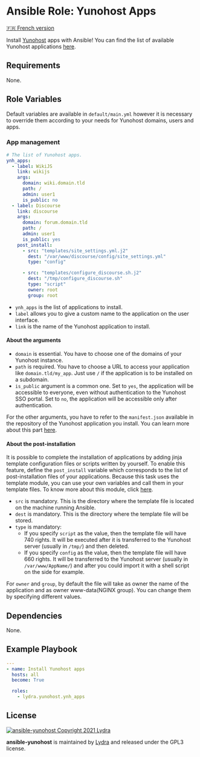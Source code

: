 # Ansible Role: Yunohost Apps

[🇫🇷 French version](README-FR.md)

Install [Yunohost](https://yunohost.org/#/) apps with Ansible!
You can find the list of available Yunohost applications [here](https://yunohost.org/en/apps).

## Requirements

None.

## Role Variables

Default variables are available in `default/main.yml` however it is necessary to override them according to your needs for Yunohost domains, users and apps.

### App management

```yml
# The list of Yunohost apps.
ynh_apps:
  - label: WikiJS
    link: wikijs
    args:
      domain: wiki.domain.tld
      path: /
      admin: user1
      is_public: no
  - label: Discourse
    link: discourse
    args:
      domain: forum.domain.tld
      path: /
      admin: user1
      is_public: yes
    post_install:
      - src: "templates/site_settings.yml.j2"
        dest: "/var/www/discourse/config/site_settings.yml"
        type: "config"

      - src: "templates/configure_discourse.sh.j2"
        dest: "/tmp/configure_discourse.sh"
        type: "script"
        owner: root
        group: root
```

- `ynh_apps` is the list of applications to install.
- `label` allows you to give a custom name to the application on the user interface.
- `link` is the name of the Yunohost application to install.

#### About the arguments

- `domain` is essential. You have to choose one of the domains of your Yunohost instance.
- `path` is required. You have to choose a URL to access your application like `domain.tld/my_app`. Just use `/` if the application is to be installed on a subdomain.
- `is_public` argument is a common one. Set to `yes`, the application will be accessible to everyone, even without authentication to the Yunohost SSO portal. Set to `no`, the application will be accessible only after authentication.

For the other arguments, you have to refer to the `manifest.json` available in the repository of the Yunohost application you install. You can learn more about this part [here](https://yunohost.org/fr/packaging_apps_manifest).

#### About the post-installation

It is possible to complete the installation of applications by adding jinja template configuration files or scripts written by yourself.
To enable this feature, define the `post_install` variable which corresponds to the list of post-installation files of your applications.
Because this task uses the template module, you can use your own variables and call them in your template files. To know more about this module, click [here](https://docs.ansible.com/ansible/latest/collections/ansible/builtin/template_module.html).

- `src` is mandatory. This is the directory where the template file is located on the machine running Ansible.
- `dest` is mandatory. This is the directory where the template file will be stored.
- `type` is mandatory:
  - If you specify `script` as the value, then the template file will have 740 rights. It will be executed after it is transferred to the Yunohost server (usually in `/tmp/`) and then deleted.
  - If you specify `config` as the value, then the template file will have 660 rights. It will be transferred to the Yunohost server (usually in `/var/www/AppName/`) and after you could import it with a shell script on the side for example.

For `owner` and `group`, by default the file will take as owner the name of the application and as owner www-data(NGINX group). You can change them by specifying different values.

## Dependencies

None.

## Example Playbook

```yml
---
- name: Install Yunohost apps
  hosts: all
  become: True

  roles:
    - lydra.yunohost.ynh_apps
```

## License

[![ansible-yunohost Copyright 2021 Lydra](https://www.gnu.org/graphics/gplv3-with-text-136x68.png)](https://choosealicense.com/licenses/gpl-3.0/)

**ansible-yunohost** is maintained by [Lydra](https://lydra.fr/) and released under the GPL3 license.
